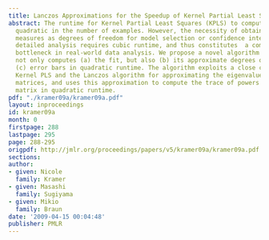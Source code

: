 ```yaml
---
title: Lanczos Approximations for the Speedup of Kernel Partial Least Squares Regression
abstract: The runtime for Kernel Partial Least Squares (KPLS) to compute the fit is
  quadratic in the number of examples. However, the necessity of obtaining sensitivity
  measures as degrees of freedom for model selection or confidence intervals for more
  detailed analysis requires cubic runtime, and thus constitutes  a computational
  bottleneck in real-world data analysis. We propose a novel algorithm for KPLS which
  not only computes (a) the fit, but also (b) its approximate degrees of freedom and
  (c) error bars in quadratic runtime. The algorithm exploits a close connection between
  Kernel PLS and the Lanczos algorithm for approximating the eigenvalues of symmetric
  matrices, and uses this approximation to compute the trace of powers of the kernel
  matrix in quadratic runtime.
pdf: "./kramer09a/kramer09a.pdf"
layout: inproceedings
id: kramer09a
month: 0
firstpage: 288
lastpage: 295
page: 288-295
origpdf: http://jmlr.org/proceedings/papers/v5/kramer09a/kramer09a.pdf
sections: 
author:
- given: Nicole
  family: Kramer
- given: Masashi
  family: Sugiyama
- given: Mikio
  family: Braun
date: '2009-04-15 00:04:48'
publisher: PMLR
---
```

